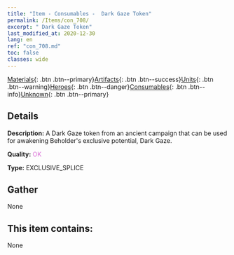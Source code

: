 ```yaml
---
title: "Item - Consumables -  Dark Gaze Token"
permalink: /Items/con_708/
excerpt: " Dark Gaze Token"
last_modified_at: 2020-12-30
lang: en
ref: "con_708.md"
toc: false
classes: wide
---
```

 [Materials](/Items/){: .btn .btn--primary}[Artifacts](/Items/Artifacts/){: .btn .btn--success}[Units](/Items/Units/){: .btn .btn--warning}[Heroes](/Items/Heroes/){: .btn .btn--danger}[Consumables](/Items/Consumables/){: .btn .btn--info}[Unknown](/Items/Unknown/){: .btn .btn--primary}

## Details
 **Description:** A Dark Gaze token from an ancient campaign that can be used for awakening Beholder's exclusive potential, Dark Gaze.

 **Quality:** <span style="color: #DA70D6">OK</span>

 **Type:** EXCLUSIVE_SPLICE

## Gather

  None

## This item contains:

  None

